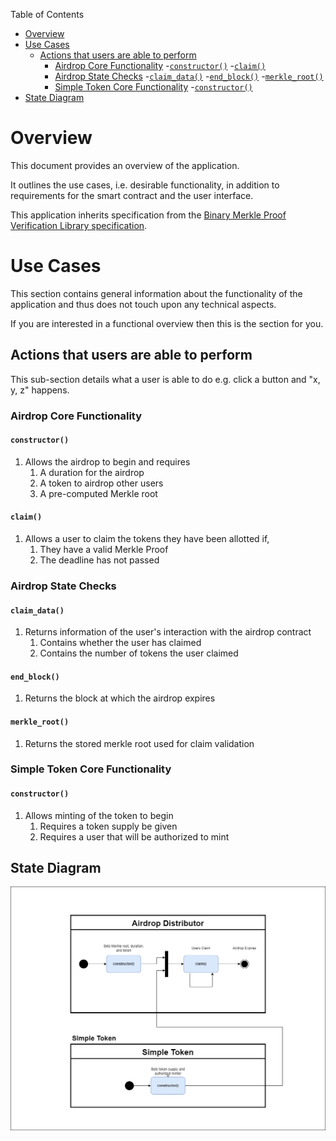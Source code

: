 Table of Contents
- [Overview](#overview)
- [Use Cases](#use-cases)
  - [Actions that users are able to perform](#actions-that-users-are-able-to-perform)
    - [Airdrop Core Functionality](#airdrop-core-functionality)
        -[`constructor()`](#constructor)
        -[`claim()`](#claim)
    - [Airdrop State Checks](#airdrop-state-checks)
        -[`claim_data()`](#claim_data)
        -[`end_block()`](#end_block)
        -[`merkle_root()`](#merkle_root)
    - [Simple Token Core Functionality](#simple-token-core-functionality)
        -[`constructor()`](#constructor-1)
- [State Diagram](#state-diagram)

# Overview

This document provides an overview of the application.

It outlines the use cases, i.e. desirable functionality, in addition to requirements for the smart contract and the user interface.

This application inherits specification from the [Binary Merkle Proof Verification Library specification](https://github.com/FuelLabs/sway-libs/blob/master/sway_libs/src/merkle_proof/SPECIFICATION.md).

# Use Cases

This section contains general information about the functionality of the application and thus does not touch upon any technical aspects.

If you are interested in a functional overview then this is the section for you.

## Actions that users are able to perform

This sub-section details what a user is able to do e.g. click a button and "x, y, z" happens.

### Airdrop Core Functionality

#### `constructor()`

1. Allows the airdrop to begin and requires
    1. A duration for the airdrop 
    2. A token to airdrop other users
    3. A pre-computed Merkle root

#### `claim()`

1. Allows a user to claim the tokens they have been allotted if,
    1. They have a valid Merkle Proof
    2. The deadline has not passed

### Airdrop State Checks

#### `claim_data()`

1. Returns information of the user's interaction with the airdrop contract
    1. Contains whether the user has claimed 
    2. Contains the number of tokens the user claimed

#### `end_block()`

1. Returns the block at which the airdrop expires

#### `merkle_root()`

1. Returns the stored merkle root used for claim validation

### Simple Token Core Functionality

#### `constructor()`

1. Allows minting of the token to begin
    1. Requires a token supply be given
    2. Requires a user that will be authorized to mint

## State Diagram

![Airdrop State Diagram](.docs/UML-Airdrop.png)
